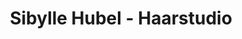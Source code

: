 ---
title: "Sibylle Hubel - Haarstudio"
url: /ellwangen-jagst/sibylle-hubel-haarstudio/
shop: Friseur
---